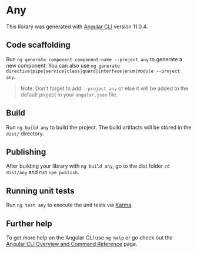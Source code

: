 # Any

This library was generated with [Angular CLI](https://github.com/angular/angular-cli) version 11.0.4.

## Code scaffolding

Run `ng generate component component-name --project any` to generate a new component. You can also use `ng generate directive|pipe|service|class|guard|interface|enum|module --project any`.
> Note: Don't forget to add `--project any` or else it will be added to the default project in your `angular.json` file. 

## Build

Run `ng build any` to build the project. The build artifacts will be stored in the `dist/` directory.

## Publishing

After building your library with `ng build any`, go to the dist folder `cd dist/any` and run `npm publish`.

## Running unit tests

Run `ng test any` to execute the unit tests via [Karma](https://karma-runner.github.io).

## Further help

To get more help on the Angular CLI use `ng help` or go check out the [Angular CLI Overview and Command Reference](https://angular.io/cli) page.
